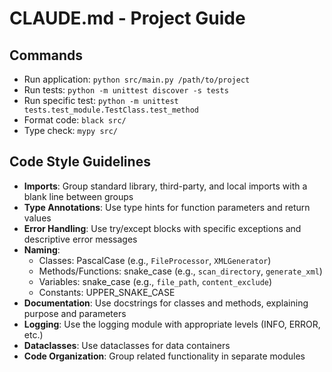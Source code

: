 # CLAUDE.md - Project Guide

## Commands
- Run application: `python src/main.py /path/to/project`
- Run tests: `python -m unittest discover -s tests`
- Run specific test: `python -m unittest tests.test_module.TestClass.test_method`
- Format code: `black src/`
- Type check: `mypy src/`

## Code Style Guidelines
- **Imports**: Group standard library, third-party, and local imports with a blank line between groups
- **Type Annotations**: Use type hints for function parameters and return values
- **Error Handling**: Use try/except blocks with specific exceptions and descriptive error messages
- **Naming**:
  - Classes: PascalCase (e.g., `FileProcessor`, `XMLGenerator`)
  - Methods/Functions: snake_case (e.g., `scan_directory`, `generate_xml`)
  - Variables: snake_case (e.g., `file_path`, `content_exclude`)
  - Constants: UPPER_SNAKE_CASE
- **Documentation**: Use docstrings for classes and methods, explaining purpose and parameters
- **Logging**: Use the logging module with appropriate levels (INFO, ERROR, etc.)
- **Dataclasses**: Use dataclasses for data containers
- **Code Organization**: Group related functionality in separate modules